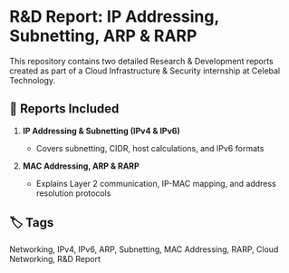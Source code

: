 # R&D Report: IP Addressing, Subnetting, ARP & RARP

This repository contains two detailed Research & Development reports created as part of a Cloud Infrastructure & Security internship at Celebal Technology.

## 📄 Reports Included

1. **IP Addressing & Subnetting (IPv4 & IPv6)**  
   - Covers subnetting, CIDR, host calculations, and IPv6 formats

2. **MAC Addressing, ARP & RARP**  
   - Explains Layer 2 communication, IP-MAC mapping, and address resolution protocols

## 🏷️ Tags
Networking, IPv4, IPv6, ARP, Subnetting, MAC Addressing, RARP, Cloud Networking, R&D Report


